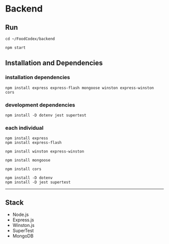 # Backend

## Run
```shell
cd ~/FoodCodex/backend
```
``` shell
npm start
```

## Installation and Dependencies
### installation dependencies
```shell
npm install express express-flash mongoose winston express-winston cors
```
### development dependencies
```shell
npm install -D dotenv jest supertest
```

### each individual
```
npm install express
npm install express-flash

npm install winston express-winston

npm install mongoose

npm install cors

npm install -D dotenv
npm install -D jest supertest
```

---

## Stack
- Node.js
- Express.js
- Winston.js
- SuperTest
- MongoDB
